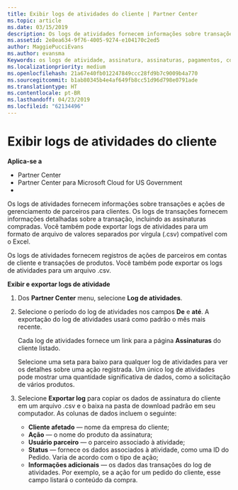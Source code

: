 ```yaml
---
title: Exibir logs de atividades do cliente | Partner Center
ms.topic: article
ms.date: 03/15/2019
description: Os logs de atividades fornecem informações sobre transações e ações de gerenciamento de parceiros para clientes.
ms.assetid: 2e8ea634-9f76-4005-9274-e104170c2ed5
author: MaggiePucciEvans
ms.author: evansma
Keywords: os logs de atividade, assinatura, assinaturas, pagamentos, cobrança, as transações
ms.localizationpriority: medium
ms.openlocfilehash: 21a67e40fb012247849ccc28fd9b7c9009b4a770
ms.sourcegitcommit: b1ab80345b4e4af649fb8cc51d96d798e0791ade
ms.translationtype: HT
ms.contentlocale: pt-BR
ms.lasthandoff: 04/23/2019
ms.locfileid: "62134496"
---
```

# <a name="view-customer-activity-logs"></a>Exibir logs de atividades do cliente

**Aplica-se a**

-  Partner Center
-  Partner Center para Microsoft Cloud for US Government
-  


Os logs de atividades fornecem informações sobre transações e ações de gerenciamento de parceiros para clientes. Os logs de transações fornecem informações detalhadas sobre a transação, incluindo as assinaturas compradas. Você também pode exportar logs de atividades para um formato de arquivo de valores separados por vírgula (.csv) compatível com o Excel.

Os logs de atividades fornecem registros de ações de parceiros em contas de cliente e transações de produtos. Você também pode exportar os logs de atividades para um arquivo .csv.

**Exibir e exportar logs de atividade**

1.  Dos **Partner Center** menu, selecione **Log de atividades**.
2.  Selecione o período do log de atividades nos campos **De** e **até**. A exportação do log de atividades usará como padrão o mês mais recente.

    Cada log de atividades fornece um link para a página **Assinaturas** do cliente listado.

    Selecione uma seta para baixo para qualquer log de atividades para ver os detalhes sobre uma ação registrada. Um único log de atividades pode mostrar uma quantidade significativa de dados, como a solicitação de vários produtos.

3.  Selecione **Exportar log** para copiar os dados de assinatura do cliente em um arquivo .csv e o baixa na pasta de download padrão em seu computador. As colunas de dados incluem o seguinte:
    -   **Cliente afetado** — nome da empresa do cliente;
    -   **Ação** — o nome do produto da assinatura;
    -   **Usuário parceiro** — o parceiro associado à atividade;
    -   **Status** — fornece os dados associados à atividade, como uma ID do Pedido. Varia de acordo com o tipo de ação;
    -   **Informações adicionais** — os dados das transações do log de atividades. Por exemplo, se a ação for um pedido do cliente, esse campo listará o conteúdo da compra.

 

 




